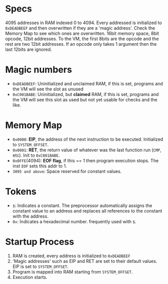 # Specs
4095 addresses in RAM indexed 0 to 4094. Every addressed is initialized to `0xDEADBEEF` and then overwritten if
they are a 'magic address'. Check the Memory Map to see which ones are overwritten.
16bit memory space, 8bit opcode, 12bit addresses. To the VM, the first 8bits are the opcode and the
rest are two 12bit addresses. If an opcode only takes 1 argument then the last 12bits are ignored.

# Magic numbers
- `0xDEADBEEF`: Uninitialized and unclaimed RAM, if this is set, programs and the VM will see the slot as unused
- `0xC001BABE`: Uninitialized, but **claimed** RAM, if this is set, programs and the VM will see this slot as used but not yet usable for checks and the like.

# Memory Map
- `0x0000`: **EIP**, the address of the next instruction to be executed. Initialized to `SYSTEM_OFFSET`.
- `0x0001`: **RET**, the return value of whatever was the last function run (`CMP`, etc). Init to `0xC001BABE`.
- `0x0FFE`(4094): **EOF flag**, if this == 1 then program execution stops. The inst `EOF` sets this addr to 1.
- `3095 and above`: Space reserved for constant values.

# Tokens
- `$`: Indicates a constant. The preprocessor automatically assigns the constant value to an address and replaces all references to the constant with the address.
- `0x`: Indicates a hexadecimal number. frequently used with `$`.

# Startup Process
1. RAM is created, every address is initialized to `0xDEADBEEF`
2. 'Magic addresses' such as EIP and RET are set to their default values. EIP is set to `SYSTEM_OFFSET`.
3. Program is mapped into RAM starting from `SYSTEM_OFFSET`.
4. Execution starts.
